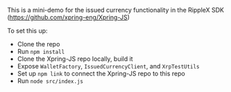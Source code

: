 This is a mini-demo for the issued currency functionality in the RippleX SDK (https://github.com/xpring-eng/Xpring-JS)

To set this up:
- Clone the repo
- Run `npm install`
- Clone the Xpring-JS repo locally, build it
- Expose `WalletFactory`, `IssuedCurrencyClient`, and `XrpTestUtils`
- Set up `npm link` to connect the Xpring-JS repo to this repo
- Run `node src/index.js`